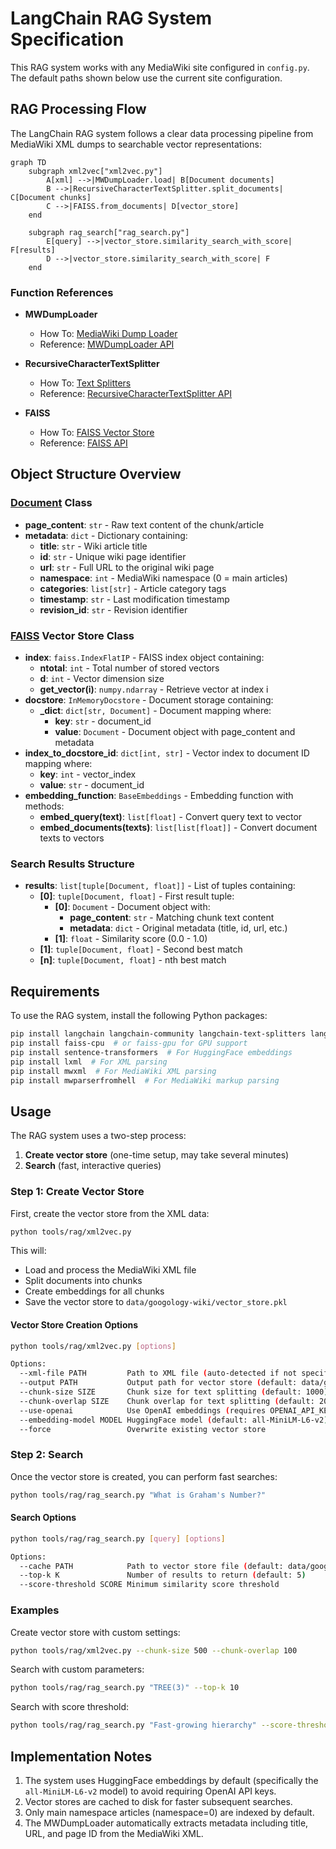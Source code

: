 # LangChain RAG System Specification

This RAG system works with any MediaWiki site configured in `config.py`. The default paths shown below use the current site configuration.

## RAG Processing Flow

The LangChain RAG system follows a clear data processing pipeline from MediaWiki XML dumps to searchable vector representations:

```mermaid
graph TD
    subgraph xml2vec["xml2vec.py"]
        A[xml] -->|MWDumpLoader.load| B[Document documents]
        B -->|RecursiveCharacterTextSplitter.split_documents| C[Document chunks]
        C -->|FAISS.from_documents| D[vector_store]
    end
    
    subgraph rag_search["rag_search.py"]
        E[query] -->|vector_store.similarity_search_with_score| F[results]
        D -->|vector_store.similarity_search_with_score| F
    end
```

### Function References

* **MWDumpLoader**
  * How To: [MediaWiki Dump Loader](https://python.langchain.com/docs/integrations/document_loaders/mediawikidump/)
  * Reference: [MWDumpLoader API](https://python.langchain.com/api_reference/community/document_loaders/langchain_community.document_loaders.mediawikidump.MWDumpLoader.html)

* **RecursiveCharacterTextSplitter**
  * How To: [Text Splitters](https://python.langchain.com/docs/concepts/text_splitters/)
  * Reference: [RecursiveCharacterTextSplitter API](https://python.langchain.com/api_reference/text_splitters/character/langchain_text_splitters.character.RecursiveCharacterTextSplitter.html)

* **FAISS**
  * How To: [FAISS Vector Store](https://python.langchain.com/docs/integrations/vectorstores/faiss/)
  * Reference: [FAISS API](https://python.langchain.com/api_reference/community/vectorstores/langchain_community.vectorstores.faiss.FAISS.html)

## Object Structure Overview

### [Document](https://python.langchain.com/api_reference/core/documents/langchain_core.documents.base.Document.html) Class
- **page_content**: `str` - Raw text content of the chunk/article
- **metadata**: `dict` - Dictionary containing:
  - **title**: `str` - Wiki article title
  - **id**: `str` - Unique wiki page identifier
  - **url**: `str` - Full URL to the original wiki page
  - **namespace**: `int` - MediaWiki namespace (0 = main articles)
  - **categories**: `list[str]` - Article category tags
  - **timestamp**: `str` - Last modification timestamp
  - **revision_id**: `str` - Revision identifier

### [FAISS](https://python.langchain.com/api_reference/community/vectorstores/langchain_community.vectorstores.faiss.FAISS.html) Vector Store Class
- **index**: `faiss.IndexFlatIP` - FAISS index object containing:
  - **ntotal**: `int` - Total number of stored vectors
  - **d**: `int` - Vector dimension size
  - **get_vector(i)**: `numpy.ndarray` - Retrieve vector at index i
- **docstore**: `InMemoryDocstore` - Document storage containing:
  - **_dict**: `dict[str, Document]` - Document mapping where:
    - **key**: `str` - document_id
    - **value**: `Document` - Document object with page_content and metadata
- **index_to_docstore_id**: `dict[int, str]` - Vector index to document ID mapping where:
  - **key**: `int` - vector_index
  - **value**: `str` - document_id
- **embedding_function**: `BaseEmbeddings` - Embedding function with methods:
  - **embed_query(text)**: `list[float]` - Convert query text to vector
  - **embed_documents(texts)**: `list[list[float]]` - Convert document texts to vectors

### Search Results Structure
- **results**: `list[tuple[Document, float]]` - List of tuples containing:
  - **[0]**: `tuple[Document, float]` - First result tuple:
    - **[0]**: `Document` - Document object with:
      - **page_content**: `str` - Matching chunk text content
      - **metadata**: `dict` - Original metadata (title, id, url, etc.)
    - **[1]**: `float` - Similarity score (0.0 - 1.0)
  - **[1]**: `tuple[Document, float]` - Second best match
  - **[n]**: `tuple[Document, float]` - nth best match

## Requirements

To use the RAG system, install the following Python packages:

```bash
pip install langchain langchain-community langchain-text-splitters langchain-openai
pip install faiss-cpu  # or faiss-gpu for GPU support
pip install sentence-transformers  # For HuggingFace embeddings
pip install lxml  # For XML parsing
pip install mwxml  # For MediaWiki XML parsing
pip install mwparserfromhell  # For MediaWiki markup parsing
```

## Usage

The RAG system uses a two-step process:

1. **Create vector store** (one-time setup, may take several minutes)
2. **Search** (fast, interactive queries)

### Step 1: Create Vector Store

First, create the vector store from the XML data:

```bash
python tools/rag/xml2vec.py
```

This will:
- Load and process the MediaWiki XML file
- Split documents into chunks
- Create embeddings for all chunks
- Save the vector store to `data/googology-wiki/vector_store.pkl`

#### Vector Store Creation Options

```bash
python tools/rag/xml2vec.py [options]

Options:
  --xml-file PATH         Path to XML file (auto-detected if not specified)
  --output PATH           Output path for vector store (default: data/googology-wiki/vector_store.pkl)
  --chunk-size SIZE       Chunk size for text splitting (default: 1000)
  --chunk-overlap SIZE    Chunk overlap for text splitting (default: 200)
  --use-openai            Use OpenAI embeddings (requires OPENAI_API_KEY)
  --embedding-model MODEL HuggingFace model (default: all-MiniLM-L6-v2)
  --force                 Overwrite existing vector store
```

### Step 2: Search

Once the vector store is created, you can perform fast searches:

```bash
python tools/rag/rag_search.py "What is Graham's Number?"
```

#### Search Options

```bash
python tools/rag/rag_search.py [query] [options]

Options:
  --cache PATH            Path to vector store file (default: data/googology-wiki/vector_store.pkl)
  --top-k K               Number of results to return (default: 5)
  --score-threshold SCORE Minimum similarity score threshold
```

### Examples

Create vector store with custom settings:
```bash
python tools/rag/xml2vec.py --chunk-size 500 --chunk-overlap 100
```

Search with custom parameters:
```bash
python tools/rag/rag_search.py "TREE(3)" --top-k 10
```

Search with score threshold:
```bash
python tools/rag/rag_search.py "Fast-growing hierarchy" --score-threshold 0.5
```

## Implementation Notes

1. The system uses HuggingFace embeddings by default (specifically the `all-MiniLM-L6-v2` model) to avoid requiring OpenAI API keys.
2. Vector stores are cached to disk for faster subsequent searches.
3. Only main namespace articles (namespace=0) are indexed by default.
4. The MWDumpLoader automatically extracts metadata including title, URL, and page ID from the MediaWiki XML.
